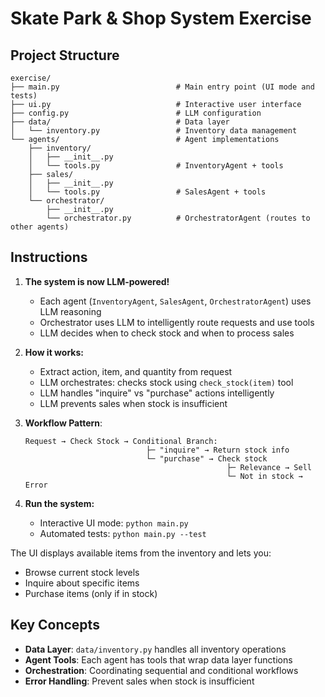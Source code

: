 # Skate Park & Shop System Exercise

## Project Structure

```
exercise/
├── main.py                          # Main entry point (UI mode and tests)
├── ui.py                            # Interactive user interface
├── config.py                        # LLM configuration
├── data/                            # Data layer
│   └── inventory.py                 # Inventory data management
└── agents/                          # Agent implementations
    ├── inventory/
    │   ├── __init__.py
    │   └── tools.py                 # InventoryAgent + tools
    ├── sales/
    │   ├── __init__.py
    │   └── tools.py                 # SalesAgent + tools
    └── orchestrator/
        ├── __init__.py
        └── orchestrator.py          # OrchestratorAgent (routes to other agents)
```

## Instructions

1. **The system is now LLM-powered!**
   - Each agent (`InventoryAgent`, `SalesAgent`, `OrchestratorAgent`) uses LLM reasoning
   - Orchestrator uses LLM to intelligently route requests and use tools
   - LLM decides when to check stock and when to process sales

2. **How it works:**
   - Extract action, item, and quantity from request
   - LLM orchestrates: checks stock using `check_stock(item)` tool
   - LLM handles "inquire" vs "purchase" actions intelligently
   - LLM prevents sales when stock is insufficient

3. **Workflow Pattern**:
   ```
   Request → Check Stock → Conditional Branch:
                              ├─ "inquire" → Return stock info
                              └─ "purchase" → Check stock
                                                ├─ Relevance → Sell
                                                └─ Not in stock → Error
   ```

3. **Run the system:**
   - Interactive UI mode: `python main.py`
   - Automated tests: `python main.py --test`

The UI displays available items from the inventory and lets you:
- Browse current stock levels
- Inquire about specific items
- Purchase items (only if in stock)

## Key Concepts

- **Data Layer**: `data/inventory.py` handles all inventory operations
- **Agent Tools**: Each agent has tools that wrap data layer functions
- **Orchestration**: Coordinating sequential and conditional workflows
- **Error Handling**: Prevent sales when stock is insufficient

